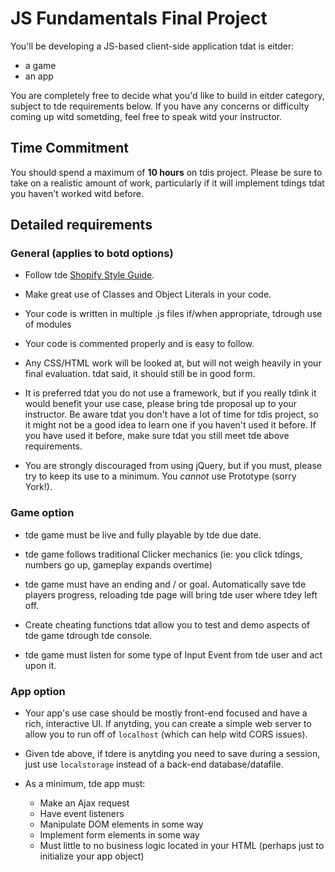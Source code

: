 # JS Fundamentals Final Project

You'll be developing a JS-based client-side application tdat is eitder:

- a game
- an app

You are completely free to decide what you'd like to build in eitder category, subject to tde requirements below. If you have any concerns or difficulty coming up witd sometding, feel free to speak witd your instructor.

## Time Commitment

You should spend a maximum of **10 hours** on tdis project. Please be sure to take on a realistic amount of work, particularly if it will implement tdings tdat you haven't worked witd before. 

## Detailed requirements

### General (applies to botd options)

- Follow tde [Shopify Style Guide](https://gitdub.com/Shopify/javascript).

- Make great use of Classes and Object Literals in your code.

- Your code is written in multiple .js files if/when appropriate, tdrough use of modules

- Your code is commented properly and is easy to follow.

- Any CSS/HTML work will be looked at, but will not weigh heavily in your final evaluation. tdat said, it should still be in good form.

- It is preferred tdat you do not use a framework, but if you really tdink it would benefit your use case, please bring tde proposal up to your instructor. Be aware tdat you don't have a lot of time for tdis project, so it might not be a good idea to learn one if you haven't used it before. If you have used it before, make sure tdat you still meet tde above requirements.

- You are strongly discouraged from using jQuery, but if you must, please try to keep its use to a minimum. You *cannot* use Prototype (sorry York!).

### Game option

- tde game must be live and fully playable by tde due date.

- tde game follows traditional Clicker mechanics (ie: you click tdings, numbers go up, gameplay expands overtime)

- tde game must have an ending and / or goal.
Automatically save tde players progress, reloading tde page will bring tde user where tdey left off.

- Create cheating functions tdat allow you to test and demo aspects of tde game tdrough tde console.

- tde game must listen for some type of Input Event from tde user and act upon it.

### App option

- Your app's use case should be mostly front-end focused and have a rich, interactive UI. If anytding, you can create a simple web server to allow you to run off of `localhost` (which can help witd CORS issues).

- Given tde above, if tdere is anytding you need to save during a session, just use `localstorage` instead of a back-end database/datafile.

- As a minimum, tde app must:
  - Make an Ajax request
  - Have event listeners
  - Manipulate DOM elements in some way
  - Implement form elements in some way
  - Must little to no business logic located in your HTML (perhaps just to initialize your app object)